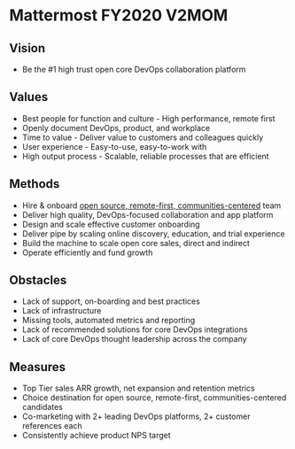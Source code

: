 # Mattermost FY2020 V2MOM

## Vision

- Be the #1 high trust open core DevOps collaboration platform

## Values

- Best people for function and culture - High performance, remote first
- Openly document DevOps, product, and workplace
- Time to value - Deliver value to customers and colleagues quickly
- User experience - Easy-to-use, easy-to-work with
- High output process - Scalable, reliable processes that are efficient

## Methods

- Hire & onboard [open source, remote-first, communities-centered](https://docs.mattermost.com/process/handbook.html#company) team
- Deliver high quality, DevOps-focused collaboration and app platform
- Design and scale effective customer onboarding
- Deliver pipe by scaling online discovery, education, and trial experience
- Build the machine to scale open core sales, direct and indirect
- Operate efficiently and fund growth

## Obstacles

- Lack of support, on-boarding and best practices
- Lack of infrastructure
- Missing tools, automated metrics and reporting
- Lack of recommended solutions for core DevOps integrations
- Lack of core DevOps thought leadership across the company

## Measures

- Top Tier sales ARR growth, net expansion and retention metrics
- Choice destination for open source, remote-first, communities-centered candidates
- Co-marketing with 2+ leading DevOps platforms, 2+ customer references each
- Consistently achieve product NPS target
